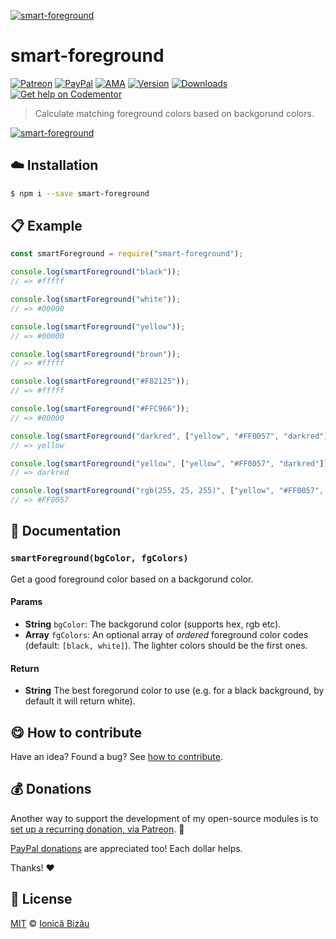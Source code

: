 
[![smart-foreground](http://i.imgur.com/qSwot88.png)](#)

# smart-foreground

 [![Patreon](https://img.shields.io/badge/Support%20me%20on-Patreon-%23e6461a.svg)][paypal-donations] [![PayPal](https://img.shields.io/badge/%24-paypal-f39c12.svg)][paypal-donations] [![AMA](https://img.shields.io/badge/ask%20me-anything-1abc9c.svg)](https://github.com/IonicaBizau/ama) [![Version](https://img.shields.io/npm/v/smart-foreground.svg)](https://www.npmjs.com/package/smart-foreground) [![Downloads](https://img.shields.io/npm/dt/smart-foreground.svg)](https://www.npmjs.com/package/smart-foreground) [![Get help on Codementor](https://cdn.codementor.io/badges/get_help_github.svg)](https://www.codementor.io/johnnyb?utm_source=github&utm_medium=button&utm_term=johnnyb&utm_campaign=github)

> Calculate matching foreground colors based on backgorund colors.

[![smart-foreground](http://i.imgur.com/2nx2Q0z.png)](#)

## :cloud: Installation

```sh
$ npm i --save smart-foreground
```


## :clipboard: Example



```js
const smartForeground = require("smart-foreground");

console.log(smartForeground("black"));
// => #fffff

console.log(smartForeground("white"));
// => #00000

console.log(smartForeground("yellow"));
// => #00000

console.log(smartForeground("brown"));
// => #fffff

console.log(smartForeground("#F82125"));
// => #fffff

console.log(smartForeground("#FFC966"));
// => #00000

console.log(smartForeground("darkred", ["yellow", "#FF0057", "darkred"]));
// => yellow

console.log(smartForeground("yellow", ["yellow", "#FF0057", "darkred"]));
// => darkred

console.log(smartForeground("rgb(255, 25, 255)", ["yellow", "#FF0057", "darkred"]));
// => #FF0057
```

## :memo: Documentation


### `smartForeground(bgColor, fgColors)`
Get a good foreground color based on a backgorund color.

#### Params
- **String** `bgColor`: The backgorund color (supports hex, rgb etc).
- **Array** `fgColors`: An optional array of *ordered* foreground color codes (default: `[black, white]`). The lighter colors should be the first ones.

#### Return
- **String** The best foregorund color to use (e.g. for a black background, by default it will return white).



## :yum: How to contribute
Have an idea? Found a bug? See [how to contribute][contributing].

## :moneybag: Donations

Another way to support the development of my open-source modules is
to [set up a recurring donation, via Patreon][patreon]. :rocket:

[PayPal donations][paypal-donations] are appreciated too! Each dollar helps.

Thanks! :heart:


## :scroll: License

[MIT][license] © [Ionică Bizău][website]

[patreon]: https://www.patreon.com/ionicabizau
[paypal-donations]: https://www.paypal.com/cgi-bin/webscr?cmd=_s-xclick&hosted_button_id=RVXDDLKKLQRJW
[donate-now]: http://i.imgur.com/6cMbHOC.png

[license]: http://showalicense.com/?fullname=Ionic%C4%83%20Biz%C4%83u%20%3Cbizauionica%40gmail.com%3E%20(http%3A%2F%2Fionicabizau.net)&year=2016#license-mit
[website]: http://ionicabizau.net
[contributing]: /CONTRIBUTING.md
[docs]: /DOCUMENTATION.md
